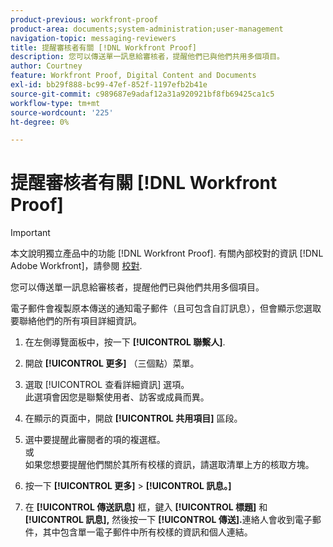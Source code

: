```yaml
---
product-previous: workfront-proof
product-area: documents;system-administration;user-management
navigation-topic: messaging-reviewers
title: 提醒審核者有關 [!DNL Workfront Proof]
description: 您可以傳送單一訊息給審核者，提醒他們已與他們共用多個項目。
author: Courtney
feature: Workfront Proof, Digital Content and Documents
exl-id: bb29f888-bc99-47ef-852f-1197efb2b41e
source-git-commit: c989687e9adaf12a31a920921bf8fb69425ca1c5
workflow-type: tm+mt
source-wordcount: '225'
ht-degree: 0%

---
```


# 提醒審核者有關 [!DNL Workfront Proof]

>[!IMPORTANT]
>
>本文說明獨立產品中的功能 [!DNL Workfront Proof]. 有關內部校對的資訊 [!DNL Adobe Workfront]，請參閱 [校對](../../../review-and-approve-work/proofing/proofing.md).

您可以傳送單一訊息給審核者，提醒他們已與他們共用多個項目。

電子郵件會複製原本傳送的通知電子郵件（且可包含自訂訊息），但會顯示您選取要聯絡他們的所有項目詳細資訊。

1. 在左側導覽面板中，按一下 **[!UICONTROL 聯繫人]**.
1. 開啟 **[!UICONTROL 更多]** （三個點）菜單。
1. 選取 [!UICONTROL 查看詳細資訊] 選項。\
   此選項會因您是聯繫使用者、訪客或成員而異。
1. 在顯示的頁面中，開啟 **[!UICONTROL 共用項目]** 區段。
1. 選中要提醒此審閱者的項的複選框。\
   或\
   如果您想要提醒他們關於其所有校樣的資訊，請選取清單上方的核取方塊。

1. 按一下 **[!UICONTROL 更多]** > **[!UICONTROL 訊息。]**

1. 在 **[!UICONTROL 傳送訊息]** 框，鍵入 **[!UICONTROL 標題]** 和 **[!UICONTROL 訊息],** 然後按一下 **[!UICONTROL 傳送].**&#x200B;連絡人會收到電子郵件，其中包含單一電子郵件中所有校樣的資訊和個人連結。


